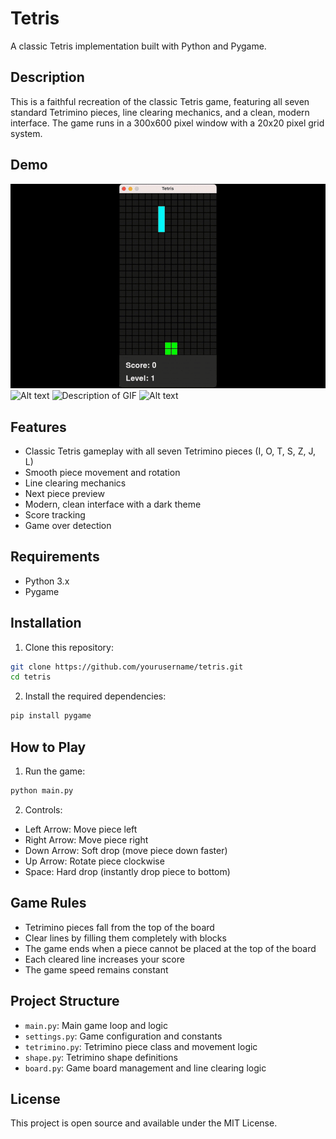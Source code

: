 # Tetris

A classic Tetris implementation built with Python and Pygame.

## Description

This is a faithful recreation of the classic Tetris game, featuring all seven standard Tetrimino pieces, line clearing mechanics, and a clean, modern interface. The game runs in a 300x600 pixel window with a 20x20 pixel grid system.

## Demo

![Tetris Gameplay Demo](example.gif)
![Alt text](https://raw.githubusercontent.com/wkrouse/Bringing-My-OCD-Online/Gif/1st.gif)
<img src="https://raw.githubusercontent.com/wkrouse/Bringing-My-OCD-Online/Gif/1st.gif" alt="Description of GIF">
![Alt text](https://github.com/wkrouse/Bringing-My-OCD-Online/blob/main/docs/8952xv.gif?raw=true)

## Features

- Classic Tetris gameplay with all seven Tetrimino pieces (I, O, T, S, Z, J, L)
- Smooth piece movement and rotation
- Line clearing mechanics
- Next piece preview
- Modern, clean interface with a dark theme
- Score tracking
- Game over detection

## Requirements

- Python 3.x
- Pygame

## Installation

1. Clone this repository:
```bash
git clone https://github.com/yourusername/tetris.git
cd tetris
```

2. Install the required dependencies:
```bash
pip install pygame
```

## How to Play

1. Run the game:
```bash
python main.py
```

2. Controls:
- Left Arrow: Move piece left
- Right Arrow: Move piece right
- Down Arrow: Soft drop (move piece down faster)
- Up Arrow: Rotate piece clockwise
- Space: Hard drop (instantly drop piece to bottom)

## Game Rules

- Tetrimino pieces fall from the top of the board
- Clear lines by filling them completely with blocks
- The game ends when a piece cannot be placed at the top of the board
- Each cleared line increases your score
- The game speed remains constant

## Project Structure

- `main.py`: Main game loop and logic
- `settings.py`: Game configuration and constants
- `tetrimino.py`: Tetrimino piece class and movement logic
- `shape.py`: Tetrimino shape definitions
- `board.py`: Game board management and line clearing logic

## License

This project is open source and available under the MIT License.
